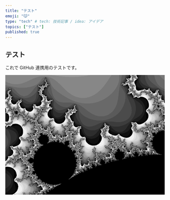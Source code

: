 ```yaml
---
title: "テスト"
emoji: "😽"
type: "tech" # tech: 技術記事 / idea: アイデア
topics: ["テスト"]
published: true
---
```


## テスト

これで GitHub 連携用のテストです。  

![サンプル画像](/images/mandelbrot.png)  
